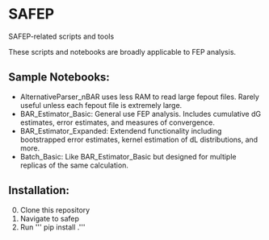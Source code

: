 # SAFEP
SAFEP-related scripts and tools

These scripts and notebooks are broadly applicable to FEP analysis.

## Sample Notebooks:
-  AlternativeParser_nBAR uses less RAM to read large fepout files. Rarely useful unless each fepout file is extremely large.
- BAR_Estimator_Basic: General use FEP analysis. Includes cumulative dG estimates, error estimates, and measures of convergence.
- BAR_Estimator_Expanded: Extendend functionality including bootstrapped error estimates, kernel estimation of dL distributions, and more.
- Batch_Basic: Like BAR_Estimator_Basic but designed for multiple replicas of the same calculation.


## Installation:
0. Clone this repository
1. Navigate to safep
2. Run ''' pip install .'''
